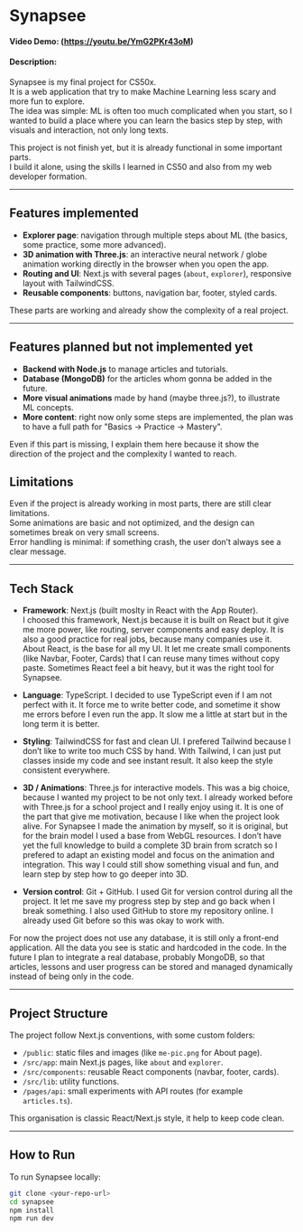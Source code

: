 # Synapsee
#### Video Demo: (https://youtu.be/YmG2PKr43oM)

#### Description:
Synapsee is my final project for CS50x.  
It is a web application that try to make Machine Learning less scary and more fun to explore.  
The idea was simple: ML is often too much complicated when you start, so I wanted to build a place where you can learn the basics step by step, with visuals and interaction, not only long texts.  

This project is not finish yet, but it is already functional in some important parts.  
I build it alone, using the skills I learned in CS50 and also from my web developer formation.

---

## Features implemented
- **Explorer page**: navigation through multiple steps about ML (the basics, some practice, some more advanced).  
- **3D animation with Three.js**: an interactive neural network / globe animation working directly in the browser when you open the app.  
- **Routing and UI**: Next.js with several pages (`about`, `explorer`), responsive layout with TailwindCSS.  
- **Reusable components**: buttons, navigation bar, footer, styled cards.  

These parts are working and already show the complexity of a real project.

---

## Features planned but not implemented yet
- **Backend with Node.js** to manage articles and tutorials.  
- **Database (MongoDB)** for the articles whom gonna be added in the future.  
- **More visual animations** made by hand (maybe three.js?), to illustrate ML concepts.  
- **More content**: right now only some steps are implemented, the plan was to have a full path for "Basics -> Practice -> Mastery".

Even if this part is missing, I explain them here because it show the direction of the project and the complexity I wanted to reach.

## Limitations
Even if the project is already working in most parts, there are still clear limitations.  
Some animations are basic and not optimized, and the design can sometimes break on very small screens.  
Error handling is minimal: if something crash, the user don’t always see a clear message. 

---

## Tech Stack
- **Framework**: Next.js (built moslty in React with the App Router).  
I choosed this framework, Next.js because it is built on React but it give me more power, like routing, server components and easy deploy. It is also a good practice for real jobs, because many companies use it. About React, is the base for all my UI. It let me create small components (like Navbar, Footer, Cards) that I can reuse many times without copy paste. Sometimes React feel a bit heavy, but it was the right tool for Synapsee.

- **Language**: TypeScript.
I decided to use TypeScript even if I am not perfect with it. It force me to write better code, and sometime it show me errors before I even run the app. It slow me a little at start but in the long term it is better.

- **Styling**: TailwindCSS for fast and clean UI.
I prefered Tailwind because I don’t like to write too much CSS by hand. With Tailwind, I can just put classes inside my code and see instant result. It also keep the style consistent everywhere.

- **3D / Animations**: Three.js for interactive models.
This was a big choice, because I wanted my project to be not only text. I already worked before with Three.js for a school project and I really enjoy using it. It is one of the part that give me motivation, because I like when the project look alive. For Synapsee I made the animation by myself, so it is original, but for the brain model I used a base from WebGL resources. I don’t have yet the full knowledge to build a complete 3D brain from scratch so I prefered to adapt an existing model and focus on the animation and integration. This way I could still show something visual and fun, and learn step by step how to go deeper into 3D.

- **Version control**: Git + GitHub.
I used Git for version control during all the project. It let me save my progress step by step and go back when I break something. I also used GitHub to store my repository online. I already used Git before so this was okay to work with.

For now the project does not use any database, it is still only a front-end application. All the data you see is static and hardcoded in the code. In the future I plan to integrate a real database, probably MongoDB, so that articles, lessons and user progress can be stored and managed dynamically instead of being only in the code.


---

## Project Structure
The project follow Next.js conventions, with some custom folders:

- `/public`: static files and images (like `me-pic.png` for About page).  
- `/src/app`: main Next.js pages, like `about` and `explorer`.  
- `/src/components`: reusable React components (navbar, footer, cards).  
- `/src/lib`: utility functions.  
- `/pages/api`: small experiments with API routes (for example `articles.ts`).  

This organisation is classic React/Next.js style, it help to keep code clean.

---

## How to Run
To run Synapsee locally:

```bash
git clone <your-repo-url>
cd synapsee
npm install
npm run dev
